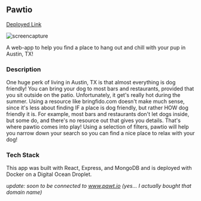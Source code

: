 ## Pawtio
[Deployed Link](https://pawtio.herokuapp.com/)

![screencapture](https://github.com/friedpies/pawtio/blob/documentation/documentation/pawtio.gif)

A web-app to help you find a place to hang out and chill with your pup in Austin, TX!

### Description
One huge perk of living in Austin, TX is that almost everything is dog friendly! You can bring your dog to most bars and restaurants, provided that you sit outside on the patio. Unfortunately, it get's really hot during the summer. Using a resource like bringfido.com doesn't make much sense, since it's less about finding IF a place is dog friendly, but rather HOW dog friendly it is. For example, most bars and restaurants don't let dogs inside, but some do, and there's no resource out that gives you details. That's where pawtio comes into play! Using a selection of filters, pawtio will help you narrow down your search so you can find a nice place to relax with your dog!

### Tech Stack
This app was built with React, Express, and MongoDB and is deployed with Docker on a Digital Ocean Droplet.

_update: soon to be connected to www.pawt.io (yes... I actually bought that domain name)_
